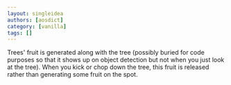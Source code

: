 ```yaml
---
layout: singleidea
authors: [aosdict]
category: [vanilla]
tags: []
---
```

Trees' fruit is generated along with the tree (possibly buried for code purposes so that it shows up on object detection but not when you just look at the tree). When you kick or chop down the tree, this fruit is released rather than generating some fruit on the spot.
